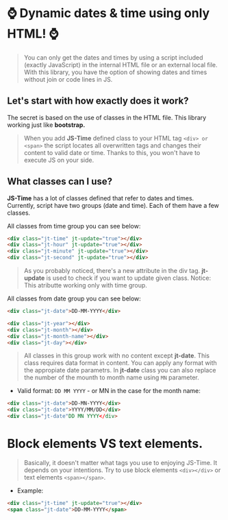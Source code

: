 # ⌚ Dynamic dates & time using only HTML! ⌚

> You can only get the dates and times by using a script included (exactly JavaScript) in the internal HTML file or an external local file. With this library, you have the option of showing dates and times without join or code lines in JS.

## Let's start with how exactly does it work?
The secret is based on the use of classes in the HTML file. This library working just like **bootstrap.**
> When you add **JS-Time** defined class to your HTML tag ``<div> or <span>`` the script locates all overwritten tags and changes their content to valid date or time. Thanks to this, you won't have to execute JS on your side.

## What classes can I use? 
**JS-Time** has a lot of classes defined that refer to dates and times. Currently, script have two groups (date and time). Each of them have a few classes.

All classes from time group you can see below:
```HTML
<div class="jt-time" jt-update="true"></div>
<div class="jt-hour" jt-update="true"></div>
<div class="jt-minute" jt-update="true"></div>
<div class="jt-second" jt-update="true"></div>
```
> As you probably noticed, there's a new attribute in the div tag. **jt-update** is used to check if you want to update given class. Notice: This atributte working only with time group.

All classes from date group you can see below:
```HTML
<div class="jt-date">DD-MM-YYYY</div>

<div class="jt-year"></div>
<div class="jt-month"></div>
<div class="jt-month-name"></div>
<div class="jt-day"></div>
```
> All classes in this group work with no content except **jt-date**. This class requires data format in content. You can apply any format with the appropiate date parametrs.
> In **jt-date** class you can also replace the number of the mounth to month name using ``MN`` parameter.
+ Valid format: ``DD MM YYYY`` - or MN in the case for the month name:
```HTML
<div class="jt-date">DD-MN-YYYY</div>
<div class="jt-date">YYYY/MM/DD</div>
<div class="jt-date"DD MN YYYY</div>
```
# Block elements VS text elements.
> Basically, it doesn't matter what tags you use to enjoying JS-Time. It depends on your intentions. Try to use block elements ``<div></div>`` or text elements ``<span></span>``.
+ Example:
```HTML
<div class="jt-time" jt-update="true"></div>
<span class="jt-date">DD-MM-YYYY</span>
```
